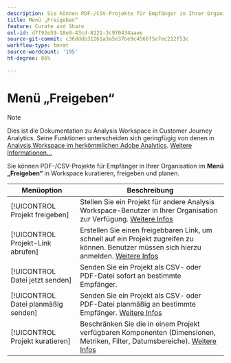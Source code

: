 ```yaml
---
description: Sie können PDF-/CSV-Projekte für Empfänger in Ihrer Organisation kuratieren, freigeben und planen.
title: Menü „Freigeben“
feature: Curate and Share
exl-id: d7f92e59-18e9-43cd-8121-3c970434aaee
source-git-commit: c36dddb31261a3a5e37be9c4566f5e7ec212f53c
workflow-type: tm+mt
source-wordcount: '195'
ht-degree: 86%

---
```


# Menü „Freigeben“

>[!NOTE]
>
>Dies ist die Dokumentation zu Analysis Workspace in Customer Journey Analytics. Seine Funktionen unterscheiden sich geringfügig von denen in [Analysis Workspace im herkömmlichen Adobe Analytics](https://experienceleague.adobe.com/docs/analytics/analyze/analysis-workspace/home.html?lang=de). [Weitere Informationen...](/help/getting-started/cja-aa.md)

Sie können PDF-/CSV-Projekte für Empfänger in Ihrer Organisation im **Menü „Freigeben“** in Workspace kuratieren, freigeben und planen.

| Menüoption | Beschreibung |
| --- | --- |
| [!UICONTROL Projekt freigeben] | Stellen Sie ein Projekt für andere Analysis Workspace-Benutzer in Ihrer Organisation zur Verfügung. [Weitere Infos](https://experienceleague.adobe.com/docs/analytics/analyze/analysis-workspace/curate-share/share-projects.html?lang=de) |
| [!UICONTROL Projekt-Link abrufen] | Erstellen Sie einen freigebbaren Link, um schnell auf ein Projekt zugreifen zu können. Benutzer müssen sich hierzu anmelden. [Weitere Infos](https://experienceleague.adobe.com/docs/analytics/analyze/analysis-workspace/curate-share/shareable-links.html?lang=de) |
| [!UICONTROL Datei jetzt senden] | Senden Sie ein Projekt als CSV- oder PDF-Datei sofort an bestimmte Empfänger. |
| [!UICONTROL Datei planmäßig senden] | Senden Sie ein Projekt als CSV- oder PDF-Datei planmäßig an bestimmte Empfänger. [Weitere Infos](https://experienceleague.adobe.com/docs/analytics/analyze/analysis-workspace/curate-share/t-schedule-report.html?lang=de) |
| [!UICONTROL Projekt kuratieren] | Beschränken Sie die in einem Projekt verfügbaren Komponenten (Dimensionen, Metriken, Filter, Datumsbereiche). [Weitere Infos](https://experienceleague.adobe.com/docs/analytics/analyze/analysis-workspace/curate-share/curate.html?lang=de) |
